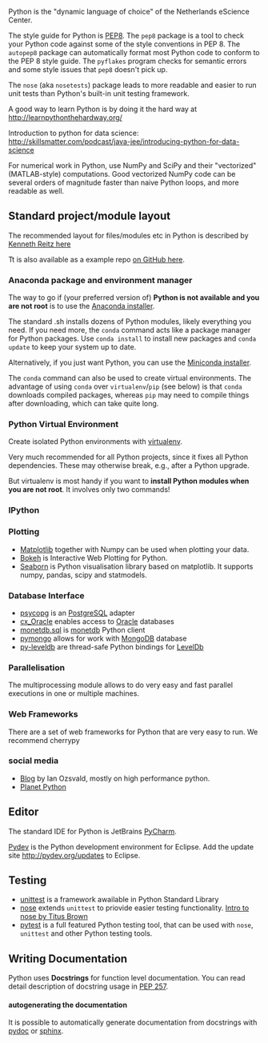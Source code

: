 Python is the "dynamic language of choice" of the Netherlands eScience Center.

The style guide for Python is [PEP8](http://www.python.org/dev/peps/pep-0008/). The `pep8` package is a tool to check your Python code against some of the style conventions in PEP 8. The `autopep8` package can automatically format most Python code to conform to the PEP 8 style guide. The `pyflakes` program checks for semantic errors and some style issues that `pep8` doesn't pick up.

The `nose` (aka `nosetests`) package leads to more readable and easier to run unit tests than Python's built-in unit testing framework.

A good way to learn Python is by doing it the hard way at http://learnpythonthehardway.org/

Introduction to python for data science: http://skillsmatter.com/podcast/java-jee/introducing-python-for-data-science

For numerical work in Python, use NumPy and SciPy and their "vectorized" (MATLAB-style) computations. Good vectorized NumPy code can be several orders of magnitude faster than naive Python loops, and more readable as well.

## Standard project/module layout

The recommended layout for files/modules etc in Python is described by [Kenneth Reitz here]( http://www.kennethreitz.org/essays/repository-structure-and-python)

Tt is also available as a example repo [on GitHub here](https://github.com/kennethreitz/samplemod).

### Anaconda package and environment manager
The way to go if (your preferred version of) **Python is not available and you are not root** is to use the [Anaconda installer](http://continuum.io/downloads).

The standard .sh installs dozens of Python modules, likely everything you need.
If you need more, the `conda` command acts like a package manager for Python packages.
Use `conda install` to install new packages and `conda update` to keep your system up to date.

Alternatively, if you just want Python, you can use the [Miniconda installer](http://conda.pydata.org/miniconda.html).

The `conda` command can also be used to create virtual environments.
The advantage of using `conda` over `virtualenv`/`pip` (see below) is that `conda` downloads compiled packages, whereas `pip` may need to compile things after downloading, which can take quite long.

### Python Virtual Environment
Create isolated Python environments with [virtualenv](https://virtualenv.pypa.io/en/latest/).

Very much recommended for all Python projects, since it fixes all Python dependencies. These may otherwise break, e.g., after a Python upgrade. 

But virtualenv is most handy if you want to **install Python modules when you are not root**. It involves only two commands!

### IPython


### Plotting
* [Matplotlib](http://matplotlib.org) together with Numpy can be used when plotting your data.
* [Bokeh](https://github.com/bokeh/bokeh) is Interactive Web Plotting for Python.
* [Seaborn](http://stanford.edu/~mwaskom/software/seaborn/index.html) is Python visualisation
library based on matplotlib. It supports numpy, pandas, scipy and statmodels.

### Database Interface
* [psycopg](http://initd.org/psycopg/) is an [PostgreSQL](http://www.postgresql.org) adapter
* [cx_Oracle](http://cx-oracle.sourceforge.net) enables access to [Oracle](https://www.oracle.com/database/index.html) databases
* [monetdb.sql](https://www.monetdb.org/Documentation/Manuals/SQLreference/Programming/Python)
is [monetdb](https://www.monetdb.org) Python client
* [pymongo](http://api.mongodb.org/python/current/#) allows for work with [MongoDB](http://www.mongodb.com) database
* [py-leveldb](https://code.google.com/p/py-leveldb/) are thread-safe Python bindings for [LevelDb](https://github.com/google/leveldb)

### Parallelisation
The multiprocessing module allows to do very easy and fast parallel executions in one or multiple machines.

### Web Frameworks
There are a set of web frameworks for Python that are very easy to run. We recommend cherrypy

### social media
* [Blog](http://ianozsvald.com/) by Ian Ozsvald, mostly on high performance python.
* [Planet Python](http://planetpython.org)

## Editor

The standard IDE for Python is JetBrains [PyCharm](https://www.jetbrains.com/pycharm/).

[Pydev](http://pydev.org/) is the Python development environment for Eclipse. Add the update site http://pydev.org/updates to Eclipse.

## Testing

* [unittest](https://docs.python.org/3/library/unittest.html) is a framework awailable in Python Standard Library
* [nose](https://nose.readthedocs.org/en/latest/) extends `unittest` to priovide easier testing functionality. [Intro to nose by Titus Brown](http://ivory.idyll.org/articles/nose-intro.html)
* [pytest](http://pytest.org/latest/) is a full featured Python testing tool, that can be used with `nose`, `unittest` and other Python testing tools.

## Writing Documentation

Python uses **Docstrings** for function level documentation. You can read detail description of docstring usage in [PEP 257](https://www.python.org/dev/peps/pep-0257/).

#### autogenerating the documentation
It is possible to automatically generate documentation from docstrings with [pydoc](https://docs.python.org/2/library/pydoc.html) or [sphinx](http://sphinx-doc.org).

